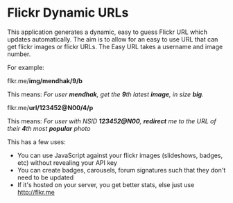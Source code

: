 Flickr Dynamic URLs
=====================

This application generates a dynamic, easy to guess Flickr URL which updates automatically.  The aim is to allow for
an easy to use URL that can get flickr images or flickr URLs.  The Easy URL takes a username and image number.

For example:

flkr.me/**img/mendhak/9/b**

This means: _For user **mendhak**, get the **9**th latest **image**, in size **big**._

flkr.me/**url/123452@N00/4/p**

This means:  _For user with NSID **123452@N00**, **redirect** me to the URL of their **4**th most **popular** photo_


This has a few uses:

*  You can use JavaScript against your flickr images (slideshows, badges, etc) without revealing your API key
*  You can create badges, carousels, forum signatures such that they don't need to be updated
*  If it's hosted on your server, you get better stats, else just use http://flkr.me


